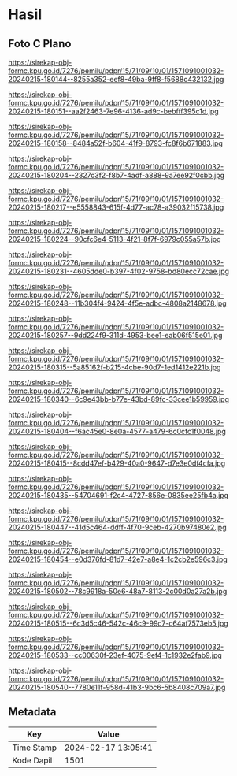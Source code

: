 # Hasil

## Foto C Plano

https://sirekap-obj-formc.kpu.go.id/7276/pemilu/pdpr/15/71/09/10/01/1571091001032-20240215-180144--8255a352-eef8-49ba-9ff8-f5688c432132.jpg

https://sirekap-obj-formc.kpu.go.id/7276/pemilu/pdpr/15/71/09/10/01/1571091001032-20240215-180151--aa2f2463-7e96-4136-ad9c-bebfff395c1d.jpg

https://sirekap-obj-formc.kpu.go.id/7276/pemilu/pdpr/15/71/09/10/01/1571091001032-20240215-180158--8484a52f-b604-41f9-8793-fc8f6b671883.jpg

https://sirekap-obj-formc.kpu.go.id/7276/pemilu/pdpr/15/71/09/10/01/1571091001032-20240215-180204--2327c3f2-f8b7-4adf-a888-9a7ee92f0cbb.jpg

https://sirekap-obj-formc.kpu.go.id/7276/pemilu/pdpr/15/71/09/10/01/1571091001032-20240215-180217--e5558843-615f-4d77-ac78-a39032f15738.jpg

https://sirekap-obj-formc.kpu.go.id/7276/pemilu/pdpr/15/71/09/10/01/1571091001032-20240215-180224--90cfc6e4-5113-4f21-8f7f-6979c055a57b.jpg

https://sirekap-obj-formc.kpu.go.id/7276/pemilu/pdpr/15/71/09/10/01/1571091001032-20240215-180231--4605dde0-b397-4f02-9758-bd80ecc72cae.jpg

https://sirekap-obj-formc.kpu.go.id/7276/pemilu/pdpr/15/71/09/10/01/1571091001032-20240215-180248--11b304f4-9424-4f5e-adbc-4808a2148678.jpg

https://sirekap-obj-formc.kpu.go.id/7276/pemilu/pdpr/15/71/09/10/01/1571091001032-20240215-180257--9dd224f9-311d-4953-bee1-eab06f515e01.jpg

https://sirekap-obj-formc.kpu.go.id/7276/pemilu/pdpr/15/71/09/10/01/1571091001032-20240215-180315--5a85162f-b215-4cbe-90d7-1ed1412e221b.jpg

https://sirekap-obj-formc.kpu.go.id/7276/pemilu/pdpr/15/71/09/10/01/1571091001032-20240215-180340--6c9e43bb-b77e-43bd-89fc-33cee1b59959.jpg

https://sirekap-obj-formc.kpu.go.id/7276/pemilu/pdpr/15/71/09/10/01/1571091001032-20240215-180404--f6ac45e0-8e0a-4577-a479-6c0cfc1f0048.jpg

https://sirekap-obj-formc.kpu.go.id/7276/pemilu/pdpr/15/71/09/10/01/1571091001032-20240215-180415--8cdd47ef-b429-40a0-9647-d7e3e0df4cfa.jpg

https://sirekap-obj-formc.kpu.go.id/7276/pemilu/pdpr/15/71/09/10/01/1571091001032-20240215-180435--54704691-f2c4-4727-856e-0835ee25fb4a.jpg

https://sirekap-obj-formc.kpu.go.id/7276/pemilu/pdpr/15/71/09/10/01/1571091001032-20240215-180447--41d5c464-ddff-4f70-9ceb-4270b97480e2.jpg

https://sirekap-obj-formc.kpu.go.id/7276/pemilu/pdpr/15/71/09/10/01/1571091001032-20240215-180454--e0d376fd-81d7-42e7-a8e4-1c2cb2e596c3.jpg

https://sirekap-obj-formc.kpu.go.id/7276/pemilu/pdpr/15/71/09/10/01/1571091001032-20240215-180502--78c9918a-50e6-48a7-8113-2c00d0a27a2b.jpg

https://sirekap-obj-formc.kpu.go.id/7276/pemilu/pdpr/15/71/09/10/01/1571091001032-20240215-180515--6c3d5c46-542c-46c9-99c7-c64af7573eb5.jpg

https://sirekap-obj-formc.kpu.go.id/7276/pemilu/pdpr/15/71/09/10/01/1571091001032-20240215-180533--cc00630f-23ef-4075-9ef4-1c1932e2fab9.jpg

https://sirekap-obj-formc.kpu.go.id/7276/pemilu/pdpr/15/71/09/10/01/1571091001032-20240215-180540--7780e11f-958d-41b3-9bc6-5b8408c709a7.jpg


## Metadata

| Key        | Value               |
| ---------- | ------------------- |
| Time Stamp | 2024-02-17 13:05:41 |
| Kode Dapil | 1501                |



